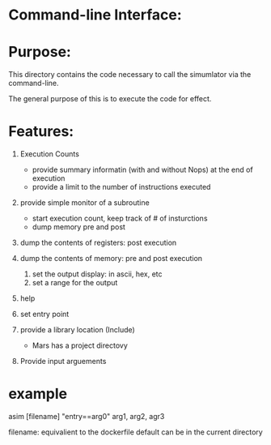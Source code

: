 # Command-line Interface:

# Purpose:
This directory contains the code necessary to call the simumlator via the command-line.

The general purpose of this is to execute the code for effect.

# Features:
  1. Execution Counts
     - provide summary informatin (with and without Nops) at the end of execution
     - provide a limit to the number of instructions executed
  1. provide simple monitor of a subroutine
     - start execution count, keep track of # of insturctions
     - dump memory pre and post

  1. dump the contents of registers: post execution
  1. dump the contents of memory: pre and post execution
     1. set the output display: in ascii, hex, etc
     1. set a range for the output

  1. help
  1. set entry point
  1. provide a library location (Include)
     - Mars has a project directovy

  1. Provide input arguements

# example

asim [filename] "entry==arg0" arg1, arg2, agr3

   filename: equivalient to the dockerfile 
      default can be in the current directory



